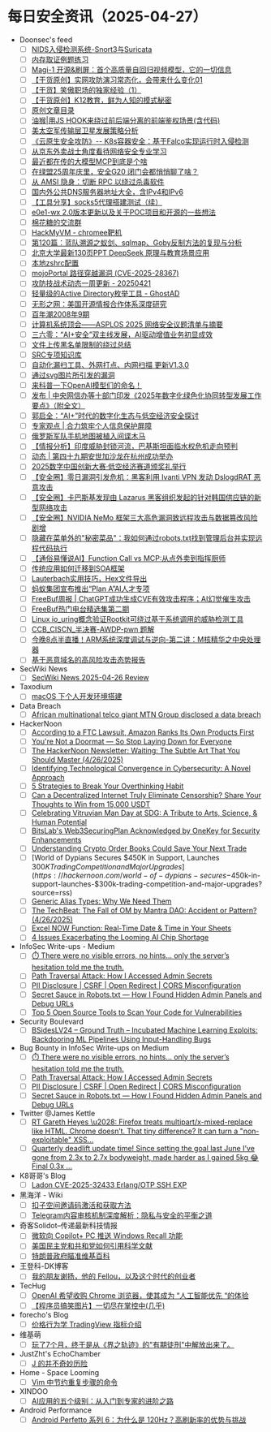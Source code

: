 # 每日安全资讯（2025-04-27）

- Doonsec's feed
  - [ ] [NIDS入侵检测系统-Snort3与Suricata](https://mp.weixin.qq.com/s?__biz=MzkxODg3MTU4NA==&mid=2247484112&idx=1&sn=74f3282c7cf444f72c3ea517bc5ef972)
  - [ ] [内存取证例题练习](https://mp.weixin.qq.com/s?__biz=MzkxMzY5NDUyMQ==&mid=2247485242&idx=1&sn=b71fa152b0b1d352f1984c853cf19b52)
  - [ ] [Magi-1 开源&刷屏：首个高质量自回归视频模型，它的一切信息](https://mp.weixin.qq.com/s?__biz=MzU3NjQ5NTIxNg==&mid=2247485780&idx=1&sn=752045685f64a0553bd1b6fa8331cece)
  - [ ] [【干货原创】实网攻防演习常态化，会带来什么变化01](https://mp.weixin.qq.com/s?__biz=MzU3NjQ5NTIxNg==&mid=2247485780&idx=2&sn=28ca2dbccc12305dd0ccfce1652043fb)
  - [ ] [【干货】笑傲职场的独家经验（1）](https://mp.weixin.qq.com/s?__biz=MzU3NjQ5NTIxNg==&mid=2247485780&idx=3&sn=9ffa70c7095f79154053c8e1bd20e0be)
  - [ ] [【干货原创】K12教育，鲜为人知的模式秘密](https://mp.weixin.qq.com/s?__biz=MzU3NjQ5NTIxNg==&mid=2247485780&idx=4&sn=5fb583ca77b6898b9c5473511a2e6c6b)
  - [ ] [原创文章目录](https://mp.weixin.qq.com/s?__biz=MzU3NjQ5NTIxNg==&mid=2247485780&idx=5&sn=6378d6f4f404b6b2cae34d24e2084888)
  - [ ] [油猴|用JS HOOK来绕过前后端分离的前端鉴权场景(含代码)](https://mp.weixin.qq.com/s?__biz=MzIzNDU5Mzk2OQ==&mid=2247486747&idx=1&sn=0c9e68cd65d86cf1718e93f696956207)
  - [ ] [美太空军传输层卫星发展策略分析](https://mp.weixin.qq.com/s?__biz=MzI1OTExNDY1NQ==&mid=2651620777&idx=1&sn=6bfc45543f7b49d6a4b6f60b5f7260c7)
  - [ ] [《云原生安全攻防》-- K8s容器安全：基于Falco实现运行时入侵检测](https://mp.weixin.qq.com/s?__biz=MzA3NzE2MjgwMg==&mid=2448909532&idx=1&sn=e5b7e4dbe5deeb7f3118d79b30f8555c)
  - [ ] [从京东外卖战士角度看待网络安全专业学习](https://mp.weixin.qq.com/s?__biz=MzkwMTU2NzMwOQ==&mid=2247485050&idx=1&sn=084fe0bef10217d7de846ca7239ac892)
  - [ ] [最近都在传的大模型MCP到底是个啥](https://mp.weixin.qq.com/s?__biz=MzkwODQyMjgwNg==&mid=2247485595&idx=1&sn=07aa1b00dfa2001843df20bf89157c05)
  - [ ] [在绿盟25周年庆里，安全G20 闭门会都悄悄聊了啥？](https://mp.weixin.qq.com/s?__biz=MzAxOTk3NTg5OQ==&mid=2247492928&idx=1&sn=72af24f8cc2b214871d815ee14edcd1f)
  - [ ] [从 AMSI 隐身：切断 RPC 以绕过杀毒软件](https://mp.weixin.qq.com/s?__biz=MzAxODM5ODQzNQ==&mid=2247488158&idx=1&sn=6fe4a8002a95fc77948bd5c658217fda)
  - [ ] [国内外公共DNS服务器地址大全，含IPv4和IPv6](https://mp.weixin.qq.com/s?__biz=Mzg3OTUxNTU2NQ==&mid=2247490471&idx=1&sn=c7f33257424d3ff09d504666268469d7)
  - [ ] [【工具分享】socks5代理搭建测试（续）](https://mp.weixin.qq.com/s?__biz=Mzg3OTUxNTU2NQ==&mid=2247490471&idx=2&sn=701d01076a4d9affc92d0d053ad3a13c)
  - [ ] [e0e1-wx 2.0版本更新以及关于POC项目和开源的一些想法](https://mp.weixin.qq.com/s?__biz=Mzg3OTUxNTU2NQ==&mid=2247490471&idx=3&sn=4aa1ab94347fba06d79d95b2c6e25e7f)
  - [ ] [棉花糖的交流群](https://mp.weixin.qq.com/s?__biz=MzkyOTQzNjIwNw==&mid=2247492214&idx=1&sn=4aa06ed8e52cdf48fd2748ffdbb79c19)
  - [ ] [HackMyVM - chromee靶机](https://mp.weixin.qq.com/s?__biz=Mzk1Nzk3MjA5Ng==&mid=2247485065&idx=1&sn=4c8d623af3231573b8fb6017accb115a)
  - [ ] [第120篇：蓝队溯源之蚁剑、sqlmap、Goby反制方法的复现与分析](https://mp.weixin.qq.com/s?__biz=MzkzMjI1NjI3Ng==&mid=2247487464&idx=1&sn=e0b566b9dddca36bdf056ad6cd249264)
  - [ ] [北京大学最新130页PPT DeepSeek 原理与教育场景应用](https://mp.weixin.qq.com/s?__biz=MjM5OTk4MDE2MA==&mid=2655276832&idx=1&sn=c1d586ee560722fb7c5b45d3b86060b9)
  - [ ] [本地zshrc配置](https://mp.weixin.qq.com/s?__biz=MzkxODM5NDA3Nw==&mid=2247484540&idx=1&sn=76adfff4de192ca3615db289ebcf777c)
  - [ ] [mojoPortal 路径穿越漏洞 (CVE-2025-28367)](https://mp.weixin.qq.com/s?__biz=MzkzMTcwMTg1Mg==&mid=2247491250&idx=1&sn=1589cdf95c37135b68060eeea580a1ba)
  - [ ] [攻防技战术动态一周更新 - 20250421](https://mp.weixin.qq.com/s?__biz=MzkzODc4NjE1OQ==&mid=2247484016&idx=1&sn=f2cbc4fc7c529aabbc1f89cc3c7b4794)
  - [ ] [轻量级的Active Directory枚举工具 - GhostAD](https://mp.weixin.qq.com/s?__biz=MzIzNTE0Mzc0OA==&mid=2247486293&idx=1&sn=beadd83e1cf8fe79fa343842b8672356)
  - [ ] [无形之网：美国开源情报合作体系深度研究](https://mp.weixin.qq.com/s?__biz=MzkwNzM0NzA5MA==&mid=2247508175&idx=1&sn=acd9a22bb3dcf0a36dda7b07f3e4cd38)
  - [ ] [百年潮2008年9期](https://mp.weixin.qq.com/s?__biz=MzUzMjQyMDE3Ng==&mid=2247488257&idx=1&sn=7710b585d79752e8972185d452b76888)
  - [ ] [计算机系统顶会——ASPLOS 2025 网络安全议题清单与摘要](https://mp.weixin.qq.com/s?__biz=MzU0MzgzNTU0Mw==&mid=2247485949&idx=1&sn=601e1989e7b21fe7e952de7b3088eedf)
  - [ ] [三六零：“AI+安全”双主线发展，AI驱动增值业务初显成效](https://mp.weixin.qq.com/s?__biz=MzkzMDE5MDI5Mg==&mid=2247509056&idx=1&sn=e2f8a532c89118ec6627faf96e9dddd4)
  - [ ] [文件上传黑名单限制的绕过总结](https://mp.weixin.qq.com/s?__biz=Mzg2ODYxMzY3OQ==&mid=2247519084&idx=1&sn=b278acbebc0ba2b73caba8ca3b1d3616)
  - [ ] [SRC专项知识库](https://mp.weixin.qq.com/s?__biz=Mzg2ODYxMzY3OQ==&mid=2247519084&idx=2&sn=e379b26afc248481227ff04ef9dde567)
  - [ ] [自动化漏扫工具、外网打点、内网扫描 更新V1.3.0](https://mp.weixin.qq.com/s?__biz=Mzk0ODM0NDIxNQ==&mid=2247494187&idx=1&sn=d6ba1d8e9cf481795442b81c0c245069)
  - [ ] [通过svg图片所引发的漏洞](https://mp.weixin.qq.com/s?__biz=MzIzMTIzNTM0MA==&mid=2247497501&idx=1&sn=c783d1b5f731639fcaf36886991d03ac)
  - [ ] [来科普一下OpenAI模型们的命名！](https://mp.weixin.qq.com/s?__biz=MzU4NDY3MTk2NQ==&mid=2247491495&idx=1&sn=d14ae1ea6a7f7bd265b9f91d46291943)
  - [ ] [发布 | 中央网信办等十部门印发《2025年数字化绿色化协同转型发展工作要点》（附全文）](https://mp.weixin.qq.com/s?__biz=MzI5NTM4OTQ5Mg==&mid=2247635586&idx=1&sn=0b13b86371e40f135dce2b087231a058)
  - [ ] [郭启全：“AI+”时代的数字化生态与低空经济安全探讨](https://mp.weixin.qq.com/s?__biz=MzI5NTM4OTQ5Mg==&mid=2247635586&idx=2&sn=91cddb01aae63a59d4e2ce8f82ebce8a)
  - [ ] [专家观点 | 合力筑牢个人信息保护屏障](https://mp.weixin.qq.com/s?__biz=MzI5NTM4OTQ5Mg==&mid=2247635586&idx=3&sn=d1d71fc2745e3e02513562dc3020e86e)
  - [ ] [俄罗斯军队手机地图被植入间谍木马](https://mp.weixin.qq.com/s?__biz=MzI5NTM4OTQ5Mg==&mid=2247635586&idx=4&sn=045b1ee14364fc88b3003a7e80a7c135)
  - [ ] [【情报分析】印度威胁封锁河流，巴基斯坦面临水权危机走向预判](https://mp.weixin.qq.com/s?__biz=MzA3Mjc1MTkwOA==&mid=2650560814&idx=1&sn=427579b5b92d2d2f885f29cc1cd8c91c)
  - [ ] [动态 | 第四十九期安世加沙龙在杭州成功举办](https://mp.weixin.qq.com/s?__biz=MzU2MTQwMzMxNA==&mid=2247541976&idx=1&sn=03557963f41ca631ed6aab61845e9eec)
  - [ ] [2025数字中国创新大赛·低空经济赛道颁奖礼举行](https://mp.weixin.qq.com/s?__biz=MzU5MzYzMzU5NA==&mid=2247489342&idx=1&sn=f325c9878d5f224d86db76660902d844)
  - [ ] [【安全圈】零日漏洞引发危机：黑客利用 Ivanti VPN 发动 DslogdRAT 恶意攻击](https://mp.weixin.qq.com/s?__biz=MzIzMzE4NDU1OQ==&mid=2652069289&idx=1&sn=16bc1c5c2d7fb83e495c4733c49d8cab)
  - [ ] [【安全圈】卡巴斯基发现由 Lazarus 黑客组织发起的针对韩国供应链的新型网络攻击](https://mp.weixin.qq.com/s?__biz=MzIzMzE4NDU1OQ==&mid=2652069289&idx=2&sn=daf5471ab2dd7299dc8647e432e95dda)
  - [ ] [【安全圈】NVIDIA NeMo 框架三大高危漏洞致远程攻击与数据篡改风险剧增](https://mp.weixin.qq.com/s?__biz=MzIzMzE4NDU1OQ==&mid=2652069289&idx=3&sn=ec5cf76b3bc93780cc966c259505f57d)
  - [ ] [隐藏在菜单外的\"秘密菜品\"：我如何通过robots.txt找到管理后台并实现远程代码执行](https://mp.weixin.qq.com/s?__biz=MzI5MjY4MTMyMQ==&mid=2247491373&idx=1&sn=bddc643fa7e0e7a9925c0c6033d1a498)
  - [ ] [【通俗易懂说AI】Function Call vs MCP:从点外卖到指挥厨师](https://mp.weixin.qq.com/s?__biz=MzI3NDYwMzI4Mg==&mid=2247486815&idx=1&sn=4676f8644800db5cfc0a47db1f1207c0)
  - [ ] [传统应用如何迁移到SOA框架](https://mp.weixin.qq.com/s?__biz=MzIzOTc2OTAxMg==&mid=2247554263&idx=1&sn=178e2dd0aa1c1f99d50b3a2a58530b9a)
  - [ ] [Lauterbach实用技巧，Hex文件导出](https://mp.weixin.qq.com/s?__biz=MzIzOTc2OTAxMg==&mid=2247554263&idx=2&sn=7cb59df3c3170c70e9f009cc8a876f7a)
  - [ ] [蚂蚁集团宣布推出“Plan A”AI人才专项](https://mp.weixin.qq.com/s?__biz=MzIxMDIwODM2MA==&mid=2653932025&idx=1&sn=165cd4a963fc22a3e43a6ca6f433fac0)
  - [ ] [FreeBuf周报 | ChatGPT成功生成CVE有效攻击程序；AI幻觉催生攻击](https://mp.weixin.qq.com/s?__biz=MjM5NjA0NjgyMA==&mid=2651319507&idx=1&sn=5fbbb83c208139335f1222b008c789b9)
  - [ ] [FreeBuf热门电台精选集第二期](https://mp.weixin.qq.com/s?__biz=MjM5NjA0NjgyMA==&mid=2651319507&idx=2&sn=e279ef0c0fef2d3e9e64d6123d60b0f5)
  - [ ] [Linux io_uring概念验证Rootkit可绕过基于系统调用的威胁检测工具](https://mp.weixin.qq.com/s?__biz=MjM5NjA0NjgyMA==&mid=2651319507&idx=3&sn=f1c17e631bd8e0ae707522494417bae7)
  - [ ] [CCB_CISCN_半决赛-AWDP-pwn 题解](https://mp.weixin.qq.com/s?__biz=MjM5NTc2MDYxMw==&mid=2458593075&idx=1&sn=c67f701e8fdf9598d099a459b941539a)
  - [ ] [今晚8点半直播！ARM系统深度调试与逆向-第二讲：M核精华之中央处理器](https://mp.weixin.qq.com/s?__biz=MjM5NTc2MDYxMw==&mid=2458593075&idx=2&sn=cdc39744ae6fb57e1a7cbc3c3c0e7ec5)
  - [ ] [基于恶意域名的高风险攻击态势报告](https://mp.weixin.qq.com/s?__biz=MjM5OTk4MDE2MA==&mid=2655276729&idx=1&sn=6cdda457846e8d31ccbf05475d50638a)
- SecWiki News
  - [ ] [SecWiki News 2025-04-26 Review](http://www.sec-wiki.com/?2025-04-26)
- Taxodium
  - [ ] [macOS 下个人开发环境搭建](https://taxodium.ink//setup-macos.html)
- Data Breach
  - [ ] [African multinational telco giant MTN Group disclosed a data breach](https://securityaffairs.com/177037/security/african-multinational-telco-giant-mtn-disclosed-a-data-breach.html)
- HackerNoon
  - [ ] [According to a FTC Lawsuit, Amazon Ranks Its Own Products First](https://hackernoon.com/according-to-a-ftc-lawsuit-amazon-ranks-its-own-products-first?source=rss)
  - [ ] [You're Not a Doormat — So Stop Laying Down for Everyone](https://hackernoon.com/youre-not-a-doormat-so-stop-laying-down-for-everyone?source=rss)
  - [ ] [The HackerNoon Newsletter: Waiting: The Subtle Art That You Should Master (4/26/2025)](https://hackernoon.com/4-26-2025-newsletter?source=rss)
  - [ ] [Identifying Technological Convergence in Cybersecurity: A Novel Approach](https://hackernoon.com/identifying-technological-convergence-in-cybersecurity-a-novel-approach?source=rss)
  - [ ] [5 Strategies to Break Your Overthinking Habit](https://hackernoon.com/5-strategies-to-break-your-overthinking-habit?source=rss)
  - [ ] [Can a Decentralized Internet Truly Eliminate Censorship? Share Your Thoughts to Win from 15,000 USDT](https://hackernoon.com/can-a-decentralized-internet-truly-eliminate-censorship-share-your-thoughts-to-win-from-15000-usdt?source=rss)
  - [ ] [Celebrating Vitruvian Man Day at SDG: 
A Tribute to Arts, Science, & Human Potential](https://hackernoon.com/celebrating-vitruvian-man-day-at-sdg-a-tribute-to-arts-science-and-human-potential?source=rss)
  - [ ] [BitsLab's Web3SecuringPlan Acknowledged by OneKey for Security Enhancements](https://hackernoon.com/bitslabs-web3securingplan-acknowledged-by-onekey-for-security-enhancements?source=rss)
  - [ ] [Understanding Crypto Order Books Could Save Your Next Trade](https://hackernoon.com/understanding-crypto-order-books-could-save-your-next-trade?source=rss)
  - [ ] [World of Dypians Secures $450K in Support, Launches $300K Trading Competition and Major Upgrades](https://hackernoon.com/world-of-dypians-secures-$450k-in-support-launches-$300k-trading-competition-and-major-upgrades?source=rss)
  - [ ] [Generic Alias Types: Why We Need Them](https://hackernoon.com/generic-alias-types-why-we-need-them?source=rss)
  - [ ] [The TechBeat: The Fall of OM by Mantra DAO: Accident or Pattern? (4/26/2025)](https://hackernoon.com/4-26-2025-techbeat?source=rss)
  - [ ] [Excel NOW Function: Real-Time Date & Time in Your Sheets](https://hackernoon.com/excel-now-function-real-time-date-and-time-in-your-sheets?source=rss)
  - [ ] [4 Issues Exacerbating the Looming AI Chip Shortage](https://hackernoon.com/4-issues-exacerbating-the-looming-ai-chip-shortage?source=rss)
- InfoSec Write-ups - Medium
  - [ ] [⏱️ There were no visible errors, no hints… only the server’s hesitation told me the truth.](https://infosecwriteups.com/%EF%B8%8F-there-were-no-visible-errors-no-hints-only-the-servers-hesitation-told-me-the-truth-7b4987f10444?source=rss----7b722bfd1b8d---4)
  - [ ] [Path Traversal Attack: How I Accessed Admin Secrets](https://infosecwriteups.com/path-traversal-attack-how-i-accessed-admin-secrets-fa5de1865031?source=rss----7b722bfd1b8d---4)
  - [ ] [PII Disclosure | CSRF | Open Redirect | CORS Misconfiguration](https://infosecwriteups.com/chaining-csrf-and-an-open-redirect-leads-to-sensitive-information-disclosure-5915b24bc53b?source=rss----7b722bfd1b8d---4)
  - [ ] [Secret Sauce in Robots.txt  — How I Found Hidden Admin Panels and Debug URLs](https://infosecwriteups.com/secret-sauce-in-robots-txt-how-i-found-hidden-admin-panels-and-debug-urls-b7e8a11ea36f?source=rss----7b722bfd1b8d---4)
  - [ ] [Top 5 Open Source Tools to Scan Your Code for Vulnerabilities](https://infosecwriteups.com/top-5-open-source-tools-to-scan-your-code-for-vulnerabilities-81ce197167e5?source=rss----7b722bfd1b8d---4)
- Security Boulevard
  - [ ] [BSidesLV24 – Ground Truth – Incubated Machine Learning Exploits: Backdooring ML Pipelines Using Input-Handling Bugs](https://securityboulevard.com/2025/04/bsideslv24-ground-truth-incubated-machine-learning-exploits-backdooring-ml-pipelines-using-input-handling-bugs/?utm_source=rss&utm_medium=rss&utm_campaign=bsideslv24-ground-truth-incubated-machine-learning-exploits-backdooring-ml-pipelines-using-input-handling-bugs)
- Bug Bounty in InfoSec Write-ups on Medium
  - [ ] [⏱️ There were no visible errors, no hints… only the server’s hesitation told me the truth.](https://infosecwriteups.com/%EF%B8%8F-there-were-no-visible-errors-no-hints-only-the-servers-hesitation-told-me-the-truth-7b4987f10444?source=rss----7b722bfd1b8d--bug_bounty)
  - [ ] [Path Traversal Attack: How I Accessed Admin Secrets](https://infosecwriteups.com/path-traversal-attack-how-i-accessed-admin-secrets-fa5de1865031?source=rss----7b722bfd1b8d--bug_bounty)
  - [ ] [PII Disclosure | CSRF | Open Redirect | CORS Misconfiguration](https://infosecwriteups.com/chaining-csrf-and-an-open-redirect-leads-to-sensitive-information-disclosure-5915b24bc53b?source=rss----7b722bfd1b8d--bug_bounty)
  - [ ] [Secret Sauce in Robots.txt  — How I Found Hidden Admin Panels and Debug URLs](https://infosecwriteups.com/secret-sauce-in-robots-txt-how-i-found-hidden-admin-panels-and-debug-urls-b7e8a11ea36f?source=rss----7b722bfd1b8d--bug_bounty)
- Twitter @James Kettle
  - [ ] [RT Gareth Heyes \u2028: Firefox treats multipart/x-mixed-replace like HTML. Chrome doesn’t. That tiny difference? It can turn a "non-exploitable" XSS...](https://x.com/albinowax/status/1916159322582667709)
  - [ ] [Quarterly deadlift update time! Since setting the goal last June I’ve gone from 2.3x to 2.7x bodyweight, made harder as I gained 5kg 😂 Final 0.3x ...](https://x.com/albinowax/status/1916101745509355558)
- K8哥哥’s Blog
  - [ ] [Ladon CVE-2025-32433 Erlang/OTP SSH EXP](http://k8gege.org/p/CVE-2025-32433.html)
- 黑海洋 - Wiki
  - [ ] [扣子空间邀请码激活和获取方法](https://blog.upx8.com/4778)
  - [ ] [Telegram内容审核机制深度解析：隐私与安全的平衡之道](https://blog.upx8.com/4776)
- 奇客Solidot–传递最新科技情报
  - [ ] [微软向 Copilot+ PC 推送 Windows Recall 功能](https://www.solidot.org/story?sid=81158)
  - [ ] [美国民主党和共和党如何引用科学文献](https://www.solidot.org/story?sid=81157)
  - [ ] [特朗普政府瞄准维基百科](https://www.solidot.org/story?sid=81156)
- 王登科-DK博客
  - [ ] [我的朋友谢扬，他的 Fellou，以及这个时代的创业者](https://greatdk.com/2074.html)
- TecHug
  - [ ] [OpenAI 希望收购 Chrome 浏览器，使其成为 “人工智能优先 “的体验](https://www.techug.com/post/openai-wants-to-buy-chrome/)
  - [ ] [【程序员搞笑图片】一切尽在掌控中(几乎)](https://www.techug.com/post/every-thing-under-ctrl/)
- forecho's Blog
  - [ ] [价格行为学 TradingView 指标介绍](https://blog.forecho.com/price-actions-bpa.html)
- 维基萌
  - [ ] [玩了7个月，终于是从《界之轨迹》的"有期徒刑"中解放出来了。](https://www.wikimoe.com/post/svbfyl9l)
- JustZht's EchoChamber
  - [ ] [J 的并不奇妙历险](https://www.justzht.com/the-uneventful-adventure-of-j/)
- Home - Space Looming
  - [ ] [Vim 中节约重复步骤的命令](https://www.gtdstudy.com/posts/vim-repeat-step-saver/)
- XINDOO
  - [ ] [AI应用的五个级别：从入门到专家的进阶之路](https://zxs.io/article/2004)
- Android Performance
  - [ ] [Android Perfetto 系列 6：为什么是 120Hz？高刷新率的优势与挑战](https://androidperformance.com/2025/04/26/Android-Perfetto-06-Why-120Hz/)
